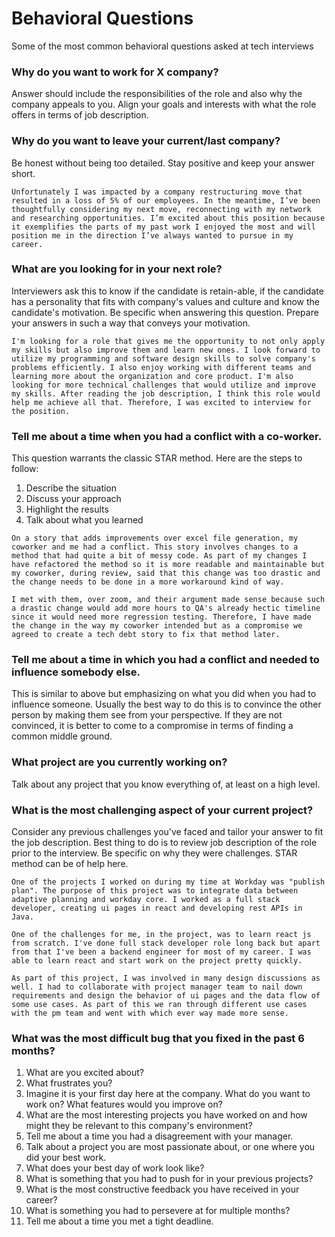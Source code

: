 # Behavioral Questions

Some of the most common behavioral questions asked at tech interviews

### Why do you want to work for X company?

Answer should include the responsibilities of the role and also why the company appeals to you. Align your goals and interests with what the role offers in terms of job description.

### Why do you want to leave your current/last company?

Be honest without being too detailed. Stay positive and keep your answer short. 

```text
Unfortunately I was impacted by a company restructuring move that resulted in a loss of 5% of our employees. In the meantime, I’ve been thoughtfully considering my next move, reconnecting with my network and researching opportunities. I’m excited about this position because it exemplifies the parts of my past work I enjoyed the most and will position me in the direction I’ve always wanted to pursue in my career.
```

### What are you looking for in your next role?

Interviewers ask this to know if the candidate is retain-able, if the candidate has a personality that fits with company's values and culture and know the candidate's motivation. Be specific when answering this question. Prepare your answers in such a way that conveys your motivation.

```text
I'm looking for a role that gives me the opportunity to not only apply my skills but also improve them and learn new ones. I look forward to utilize my programming and software design skills to solve company's problems efficiently. I also enjoy working with different teams and learning more about the organization and core product. I'm also looking for more technical challenges that would utilize and improve my skills. After reading the job description, I think this role would help me achieve all that. Therefore, I was excited to interview for the position.
```

### Tell me about a time when you had a conflict with a co-worker.

This question warrants the classic STAR method. Here are the steps to follow:

1. Describe the situation
2. Discuss your approach
3. Highlight the results
4. Talk about what you learned

```text
On a story that adds improvements over excel file generation, my coworker and me had a conflict. This story involves changes to a method that had quite a bit of messy code. As part of my changes I have refactored the method so it is more readable and maintainable but my coworker, during review, said that this change was too drastic and the change needs to be done in a more workaround kind of way. 

I met with them, over zoom, and their argument made sense because such a drastic change would add more hours to QA's already hectic timeline since it would need more regression testing. Therefore, I have made the change in the way my coworker intended but as a compromise we agreed to create a tech debt story to fix that method later.  
```

### Tell me about a time in which you had a conflict and needed to influence somebody else.

This is similar to above but emphasizing on what you did when you had to influence someone. Usually the best way to do this is to convince the other person by making them see from your perspective. If they are not convinced, it is better to come to a compromise in terms of finding a common middle ground. 

### What project are you currently working on?

Talk about any project that you know everything of, at least on a high level.  

### What is the most challenging aspect of your current project?

Consider any previous challenges you've faced and tailor your answer to fit the job description. Best thing to do is to review job description of the role prior to the interview. Be specific on why they were challenges. STAR method can be of help here. 

```text
One of the projects I worked on during my time at Workday was "publish plan". The purpose of this project was to integrate data between adaptive planning and workday core. I worked as a full stack developer, creating ui pages in react and developing rest APIs in Java.

One of the challenges for me, in the project, was to learn react js from scratch. I've done full stack developer role long back but apart from that I've been a backend engineer for most of my career. I was able to learn react and start work on the project pretty quickly.

As part of this project, I was involved in many design discussions as well. I had to collaborate with project manager team to nail down requirements and design the behavior of ui pages and the data flow of some use cases. As part of this we ran through different use cases with the pm team and went with which ever way made more sense. 
```

### What was the most difficult bug that you fixed in the past 6 months?



1. What are you excited about?
1. What frustrates you?
1. Imagine it is your first day here at the company. What do you want to work on? What features would you improve on?
1. What are the most interesting projects you have worked on and how might they be relevant to this company's environment?
1. Tell me about a time you had a disagreement with your manager.
1. Talk about a project you are most passionate about, or one where you did your best work.
1. What does your best day of work look like?
1. What is something that you had to push for in your previous projects?
1. What is the most constructive feedback you have received in your career?
1. What is something you had to persevere at for multiple months?
1. Tell me about a time you met a tight deadline.